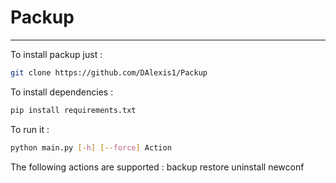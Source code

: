 # Packup
***

To install packup just :
```bash
git clone https://github.com/DAlexis1/Packup
```

To install dependencies :
```bash
pip install requirements.txt
```

To run it :
```bash
python main.py [-h] [--force] Action
```

The following actions are supported :
backup
restore
uninstall
newconf
